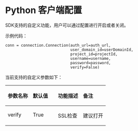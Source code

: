 # Python 客户端配置<a name="ZH-CN_TOPIC_0111241269"></a>

SDK支持的自定义功能，用户可以通过配置进行开启或者关闭。

示例代码：

```
conn = connection.Connection(auth_url=auth_url,
                             user_domain_id=userDomainId,
                             project_id=projectId,
                             username=username,
                             password=password,
                             verify=False)
```

当前支持的自定义参数如下：

<a name="table2960834219313"></a>
<table><thead align="left"><tr id="row3681197319313"><th class="cellrowborder" valign="top" width="25%" id="mcps1.1.5.1.1"><p id="p5949226519313"><a name="p5949226519313"></a><a name="p5949226519313"></a>参数名称</p>
</th>
<th class="cellrowborder" valign="top" width="25%" id="mcps1.1.5.1.2"><p id="p5414419019313"><a name="p5414419019313"></a><a name="p5414419019313"></a>默认值</p>
</th>
<th class="cellrowborder" valign="top" width="25%" id="mcps1.1.5.1.3"><p id="p2360329219313"><a name="p2360329219313"></a><a name="p2360329219313"></a>功能描述</p>
</th>
<th class="cellrowborder" valign="top" width="25%" id="mcps1.1.5.1.4"><p id="p3281847419313"><a name="p3281847419313"></a><a name="p3281847419313"></a>备注</p>
</th>
</tr>
</thead>
<tbody><tr id="row2693081019313"><td class="cellrowborder" valign="top" width="25%" headers="mcps1.1.5.1.1 "><p id="p3391202019313"><a name="p3391202019313"></a><a name="p3391202019313"></a>verify</p>
</td>
<td class="cellrowborder" valign="top" width="25%" headers="mcps1.1.5.1.2 "><p id="p675589164646"><a name="p675589164646"></a><a name="p675589164646"></a>True</p>
</td>
<td class="cellrowborder" valign="top" width="25%" headers="mcps1.1.5.1.3 "><p id="p3088153319313"><a name="p3088153319313"></a><a name="p3088153319313"></a>SSL检查</p>
</td>
<td class="cellrowborder" valign="top" width="25%" headers="mcps1.1.5.1.4 "><p id="p1837622019313"><a name="p1837622019313"></a><a name="p1837622019313"></a>建议打开</p>
</td>
</tr>
</tbody>
</table>


